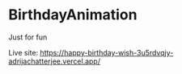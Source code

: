 # BirthdayAnimation

Just for fun

Live site: https://happy-birthday-wish-3u5rdvqjy-adrijachatterjee.vercel.app/
